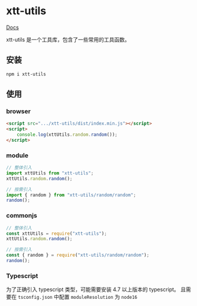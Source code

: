 # xtt-utils

[Docs](./docs/api/api.md)

xtt-utils 是一个工具库，包含了一些常用的工具函数。

## 安装

```bash
npm i xtt-utils
```

## 使用

### browser

```html
<script src=".../xtt-utils/dist/index.min.js"></script>
<script>
	console.log(xttUtils.random.random());
</script>
```

### module

```javascript
// 整体引入
import xttUtils from "xtt-utils";
xttUtils.random.random();

// 按需引入
import { random } from "xtt-utils/random/random";
random();
```

### commonjs

```javascript
// 整体引入
const xttUtils = require("xtt-utils");
xttUtils.random.random();

// 按需引入
const { random } = require("xtt-utils/random/random");
random();
```

### Typescript

为了正确引入 typescript 类型，可能需要安装 4.7 以上版本的 typescript。
且需要在 `tsconfig.json` 中配置 `moduleResolution` 为 `node16`
